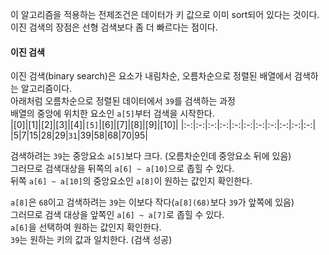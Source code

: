 이 알고리즘을 적용하는 전제조건은 데이터가 키 값으로 이미 sort되어 있다는 것이다.   
이진 검색의 장점은 선형 검색보다 좀 더 빠르다는 점이다.   
   
#### 이진 검색
이진 검색(binary search)은 요소가 내림차순, 오름차순으로 정렬된 배열에서 검색하는 알고리즘이다.   
아래처럼 오름차순으로 정렬된 데이터에서 `39`를 검색하는 과정   
배열의 중앙에 위치한 요소인 `a[5]`부터 검색을 시작한다.   
|[0]|[1]|[2]|[3]|[4]|`[5]`|[6]|[7]|[8]|[9]|[10]|
|:-:|:-:|:-:|:-:|:-:|:-:|:-:|:-:|:-:|:-:|:-:|
|5|7|15|28|29|`31`|39|58|68|70|95|
   
검색하려는 `39`는 중앙요소 `a[5]`보다 크다. (오름차순인데 중앙요소 뒤에 있음)   
그러므로 검색대상을 뒤쪽의 `a[6] ~ a[10]`으로 좁힐 수 있다.   
뒤쪽 `a[6] ~ a[10]`의 중앙요소인 `a[8]`이 원하는 값인지 확인한다.
   
`a[8]`은 `68`이고 검색하려는 `39`는 이보다 작다(`a[8](68)`보다 `39`가 앞쪽에 있음)   
그러므로 검색 대상을 앞쪽인 `a[6] ~ a[7]`로 좁힐 수 있다.   
`a[6]`을 선택하여 원하는 값인지 확인한다.   
`39`는 원하는 키의 값과 일치한다. (검색 성공)  
   
      
